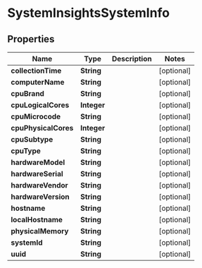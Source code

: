 

# SystemInsightsSystemInfo


## Properties

| Name | Type | Description | Notes |
|------------ | ------------- | ------------- | -------------|
|**collectionTime** | **String** |  |  [optional] |
|**computerName** | **String** |  |  [optional] |
|**cpuBrand** | **String** |  |  [optional] |
|**cpuLogicalCores** | **Integer** |  |  [optional] |
|**cpuMicrocode** | **String** |  |  [optional] |
|**cpuPhysicalCores** | **Integer** |  |  [optional] |
|**cpuSubtype** | **String** |  |  [optional] |
|**cpuType** | **String** |  |  [optional] |
|**hardwareModel** | **String** |  |  [optional] |
|**hardwareSerial** | **String** |  |  [optional] |
|**hardwareVendor** | **String** |  |  [optional] |
|**hardwareVersion** | **String** |  |  [optional] |
|**hostname** | **String** |  |  [optional] |
|**localHostname** | **String** |  |  [optional] |
|**physicalMemory** | **String** |  |  [optional] |
|**systemId** | **String** |  |  [optional] |
|**uuid** | **String** |  |  [optional] |



